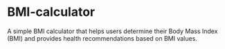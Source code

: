 # BMI-calculator
A simple BMI calculator that helps users determine their Body Mass Index (BMI) and provides health recommendations based on BMI values.
